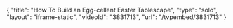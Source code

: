 {
    "title": "How To Build an Egg-cellent Easter Tablescape",
    "type": "solo",
    "layout": "iframe-static",
    "videoId": "3831713",
    "url": "\/tvpembed\/3831713"
}